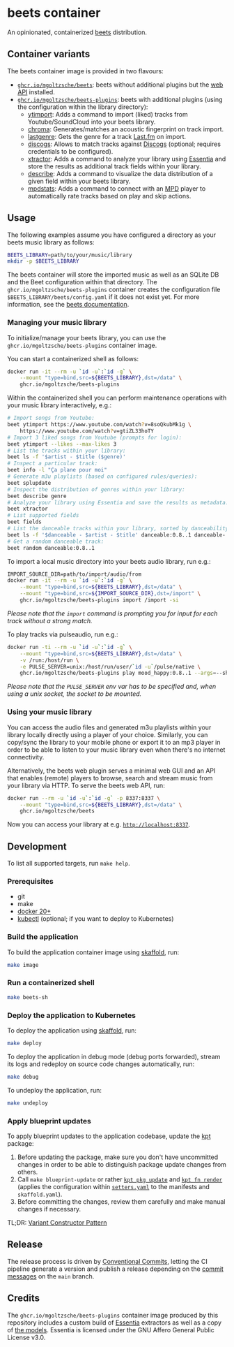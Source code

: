 # beets container

An opinionated, containerized [beets](https://github.com/beetbox/beets) distribution.

## Container variants

The beets container image is provided in two flavours:
* [`ghcr.io/mgoltzsche/beets`](https://github.com/mgoltzsche/beets-container/pkgs/container/beets): beets without additional plugins but the [web API](https://beets.readthedocs.io/en/stable/plugins/web.html) installed.
* [`ghcr.io/mgoltzsche/beets-plugins`](https://github.com/mgoltzsche/beets-container/pkgs/container/beets-plugins): beets with additional plugins (using the configuration within the library directory):
  * [ytimport](https://github.com/mgoltzsche/beets-ytimport): Adds a command to import (liked) tracks from Youtube/SoundCloud into your beets library.
  * [chroma](https://beets.readthedocs.io/en/stable/plugins/chroma.html): Generates/matches an acoustic fingerprint on track import.
  * [lastgenre](https://beets.readthedocs.io/en/stable/plugins/lastgenre.html): Gets the genre for a track [Last.fm](https://www.last.fm/) on import.
  * [discogs](https://beets.readthedocs.io/en/stable/plugins/discogs.html): Allows to match tracks against [Discogs](https://www.discogs.com) (optional; requires credentials to be configured).
  * [xtractor](https://github.com/adamjakab/BeetsPluginXtractor): Adds a command to analyze your library using [Essentia](https://essentia.upf.edu/index.html) and store the results as additional track fields within your library.
  * [describe](https://github.com/adamjakab/BeetsPluginDescribe): Adds a command to visualize the data distribution of a given field within your beets library.
  * [mpdstats](https://beets.readthedocs.io/en/stable/plugins/mpdstats.html): Adds a command to connect with an [MPD](https://mpd.readthedocs.io/en/latest/protocol.html) player to automatically rate tracks based on play and skip actions.

## Usage

The following examples assume you have configured a directory as your beets music library as follows:
```sh
BEETS_LIBRARY=path/to/your/music/library
mkdir -p $BEETS_LIBRARY
```
The beets container will store the imported music as well as an SQLite DB and the Beet configuration within that directory.
The `ghcr.io/mgoltzsche/beets-plugins` container creates the configuration file `$BEETS_LIBRARY/beets/config.yaml` if it does not exist yet.
For more information, see the [beets documentation](https://beets.readthedocs.io/en/stable/).

### Managing your music library

To initialize/manage your beets library, you can use the `ghcr.io/mgoltzsche/beets-plugins` container image.

You can start a containerized shell as follows:
```sh
docker run -it --rm -u `id -u`:`id -g` \
	--mount "type=bind,src=${BEETS_LIBRARY},dst=/data" \
	ghcr.io/mgoltzsche/beets-plugins
```

Within the containerized shell you can perform maintenance operations with your music library interactively, e.g.:
```sh
# Import songs from Youtube:
beet ytimport https://www.youtube.com/watch?v=8soQkubMk1g \
	https://www.youtube.com/watch?v=gtiZL33hoTY
# Import 3 liked songs from Youtube (prompts for login):
beet ytimport --likes --max-likes 3
# List the tracks within your library:
beet ls -f '$artist - $title ($genre)'
# Inspect a particular track:
beet info -l "Ça plane pour moi"
# Generate m3u playlists (based on configured rules/queries):
beet splupdate
# Inspect the distribution of genres within your library:
beet describe genre
# Analyze your library using Essentia and save the results as metadata:
beet xtractor
# List supported fields
beet fields
# List the danceable tracks within your library, sorted by danceability:
beet ls -f '$danceable - $artist - $title' danceable:0.8..1 danceable-
# Get a random danceable track:
beet random danceable:0.8..1
```

To import a local music directory into your beets audio library, run e.g.:
```sh
IMPORT_SÒURCE_DIR=path/to/import/audio/from
docker run -it --rm -u `id -u`:`id -g` \
	--mount "type=bind,src=${BEETS_LIBRARY},dst=/data" \
	--mount "type=bind,src=${IMPORT_SOURCE_DIR},dst=/import" \
	ghcr.io/mgoltzsche/beets-plugins import /import -si
```
_Please note that the `import` command is prompting you for input for each track without a strong match._

To play tracks via pulseaudio, run e.g.:
```sh
docker run -ti --rm -u `id -u`:`id -g` \
	--mount "type=bind,src=${BEETS_LIBRARY},dst=/data" \
	-v /run:/host/run \
	-e PULSE_SERVER=unix:/host/run/user/`id -u`/pulse/native \
	ghcr.io/mgoltzsche/beets-plugins play mood_happy:0.8..1 --args=--shuffle
```
_Please note that the `PULSE_SERVER` env var has to be specified and, when using a unix socket, the socket to be mounted._

### Using your music library

You can access the audio files and generated m3u playlists within your library locally directly using a player of your choice.
Similarly, you can copy/sync the library to your mobile phone or export it to an mp3 player in order to be able to listen to your music library even when there's no internet connectivity.

Alternatively, the beets web plugin serves a minimal web GUI and an API that enables (remote) players to browse, search and stream music from your library via HTTP.
To serve the beets web API, run:
```sh
docker run --rm -u `id -u`:`id -g` -p 8337:8337 \
	--mount "type=bind,src=${BEETS_LIBRARY},dst=/data" \
	ghcr.io/mgoltzsche/beets
```
Now you can access your library at e.g. [`http://localhost:8337`](http://localhost:8337).

## Development

To list all supported targets, run `make help`.

### Prerequisites

* git
* make
* [docker 20+](https://docs.docker.com/engine/install/)
* [kubectl](https://kubernetes.io/docs/tasks/tools/#kubectl) (optional; if you want to deploy to Kubernetes)

### Build the application
To build the application container image using [skaffold](https://skaffold.dev), run:
```sh
make image
```

### Run a containerized shell

```sh
make beets-sh
```

### Deploy the application to Kubernetes
To deploy the application using [skaffold](https://skaffold.dev), run:
```sh
make deploy
```
To deploy the application in debug mode (debug ports forwarded), stream its logs and redeploy on source code changes automatically, run:
```sh
make debug
```

To undeploy the application, run:
```sh
make undeploy
```

### Apply blueprint updates
To apply blueprint updates to the application codebase, update the [kpt](https://kpt.dev/) package:
1. Before updating the package, make sure you don't have uncommitted changes in order to be able to distinguish package update changes from others.
2. Call `make blueprint-update` or rather [`kpt pkg update`](https://kpt.dev/reference/cli/pkg/update/) and [`kpt fn render`](https://kpt.dev/reference/cli/fn/render/) (applies the configuration within [`setters.yaml`](./setters.yaml) to the manifests and `skaffold.yaml`).
3. Before committing the changes, review them carefully and make manual changes if necessary.

TL;DR: [Variant Constructor Pattern](https://kpt.dev/guides/variant-constructor-pattern)

## Release

The release process is driven by [Conventional Commits](https://www.conventionalcommits.org/en/v1.0.0-beta.4/), letting the CI pipeline generate a version and publish a release depending on the [commit messages](https://semantic-release.gitbook.io/semantic-release/#commit-message-format) on the `main` branch.

## Credits

The `ghcr.io/mgoltzsche/beets-plugins` container image produced by this repository includes a custom build of [Essentia](https://essentia.upf.edu/) extractors as well as a copy of [the models](https://essentia.upf.edu/svm_models/).
Essentia is licensed under the GNU Affero General Public License v3.0.
